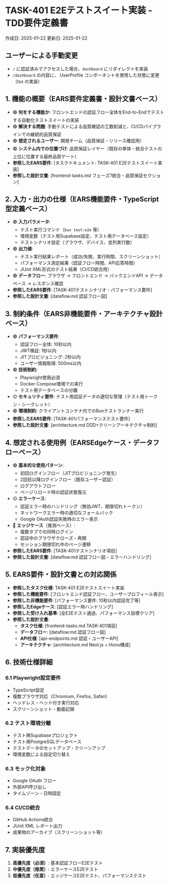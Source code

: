 # TASK-401 E2Eテストスイート実装 - TDD要件定義書

作成日: 2025-01-22
更新日: 2025-01-22

## ユーザーによる手動変更

- `/` に認証済みでアクセスした場合、`dashboard` にリダイレクトを実装
- `/dashboard` の内容に、 UserProfile コンポーネントを使用した状態に変更（tsx の実装）

## 1. 機能の概要（EARS要件定義書・設計文書ベース）

- 🟢 **何をする機能か**: フロントエンドの認証フロー全体をEnd-to-Endでテストする自動化テストスイートの実装
- 🟢 **解決する問題**: 手動テストによる品質確認の工数削減と、CI/CDパイプラインでの継続的品質保証
- 🟢 **想定されるユーザー**: 開発チーム（品質保証・リリース確認用）
- 🟢 **システム内での位置づけ**: 品質保証レイヤー（既存の単体・統合テストの上位に位置する最終品質ゲート）
- **参照したEARS要件**: [タスクドキュメント: TASK-401 E2Eテストスイート実装]
- **参照した設計文書**: [frontend-tasks.md フェーズ7統合・品質保証セクション]

## 2. 入力・出力の仕様（EARS機能要件・TypeScript型定義ベース）

- 🟢 **入力パラメータ**: 
  - テスト実行コマンド（`bun test:e2e` 等）
  - 環境変数（テスト用Supabase設定、テスト用データベース設定）
  - テストシナリオ設定（ブラウザ、デバイス、並列実行数）
- 🟢 **出力値**:
  - テスト実行結果レポート（成功/失敗、実行時間、スクリーンショット）
  - パフォーマンス測定結果（認証フロー時間、API応答時間）
  - JUnit XML形式のテスト結果（CI/CD統合用）
- 🟢 **データフロー**: ブラウザ → フロントエンド → バックエンドAPI → データベース → レスポンス確認
- **参照したEARS要件**: [TASK-401テストシナリオ・パフォーマンス要件]
- **参照した設計文書**: [dataflow.md 認証フロー図]

## 3. 制約条件（EARS非機能要件・アーキテクチャ設計ベース）

- 🟢 **パフォーマンス要件**:
  - 認証フロー全体: 10秒以内
  - JWT検証: 1秒以内  
  - JITプロビジョニング: 2秒以内
  - ユーザー情報取得: 500ms以内
- 🟢 **技術制約**: 
  - Playwright使用必須
  - Docker Compose環境での実行
  - テスト用データベースの分離
- 🟡 **セキュリティ要件**: テスト用認証データの適切な管理（テスト用トークン・シークレット）
- 🟢 **環境制約**: クライアントコンテナ内でのBunテストランナー実行
- **参照したEARS要件**: [TASK-401パフォーマンステスト要件]
- **参照した設計文書**: [architecture.md DDD+クリーンアーキテクチャ制約]

## 4. 想定される使用例（EARSEdgeケース・データフローベース）

- 🟢 **基本的な使用パターン**:
  - 初回ログインフロー（JITプロビジョニング発生）
  - 2回目以降ログインフロー（既存ユーザー認証）
  - ログアウトフロー
  - ページリロード時の認証状態復元
- 🟡 **エラーケース**:
  - 認証エラー時のハンドリング（無効JWT、期限切れトークン）
  - ネットワークエラー時の適切なフォールバック
  - Google OAuth認証失敗時のエラー表示
- 🔴 **エッジケース**（推測ベース）:
  - 複数タブでの同時ログイン
  - 認証中のブラウザクローズ・再開
  - セッション期限切れ中のページ遷移
- **参照したEARS要件**: [TASK-401テストシナリオ項目]
- **参照した設計文書**: [dataflow.md 認証フロー図・エラーハンドリング]

## 5. EARS要件・設計文書との対応関係

- **参照したタスク仕様**: TASK-401 E2Eテストスイート実装
- **参照した機能要件**: [フロントエンド認証フロー、ユーザープロフィール表示]
- **参照した非機能要件**: [パフォーマンス要件: 10秒以内認証完了等]
- **参照したEdgeケース**: [認証エラー時ハンドリング]
- **参照した受け入れ基準**: [全E2Eテスト通過、パフォーマンス目標クリア]
- **参照した設計文書**:
  - **タスク仕様**: [frontend-tasks.md TASK-401項目]
  - **データフロー**: [dataflow.md 認証フロー図]
  - **API仕様**: [api-endpoints.md 認証・ユーザーAPI]
  - **アーキテクチャ**: [architecture.md Next.js + Hono構成]

## 6. 技術仕様詳細

### 6.1 Playwright設定要件
- TypeScript設定
- 複数ブラウザ対応（Chromium, Firefox, Safari）
- ヘッドレス・ヘッド付き実行対応
- スクリーンショット・動画記録

### 6.2 テスト環境分離
- テスト用Supabaseプロジェクト
- テスト用PostgreSQLデータベース
- テストデータのセットアップ・クリーンアップ
- 環境変数による設定切り替え

### 6.3 モック化対象
- Google OAuth フロー
- 外部API呼び出し
- タイムゾーン・日時固定

### 6.4 CI/CD統合
- GitHub Actions統合
- JUnit XML レポート出力
- 成果物のアーカイブ（スクリーンショット等）

## 7. 実装優先度

1. **高優先度（必須）**: 基本認証フローE2Eテスト
2. **中優先度（推奨）**: エラーケースE2Eテスト  
3. **低優先度（任意）**: エッジケースE2Eテスト、パフォーマンステスト
